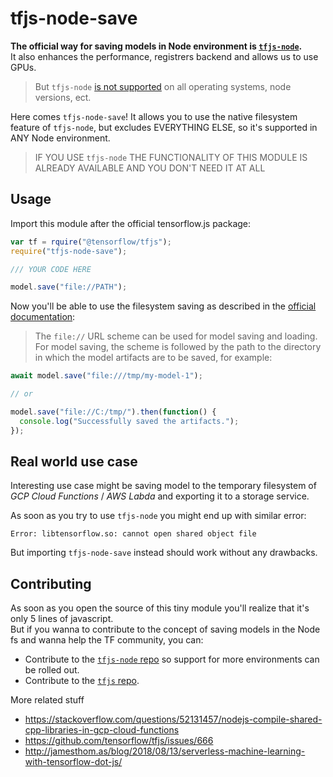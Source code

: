 # tfjs-node-save

**The official way for saving models in Node environment is [`tfjs-node`](https://github.com/tensorflow/tfjs-node).**  
It also enhances the performance, registrers backend and allows us to use GPUs.

> But `tfjs-node` [is not supported](https://github.com/tensorflow/tfjs-node#installing) on all operating systems, node versions, ect.

Here comes `tfjs-node-save`! It allows you to use the native filesystem feature of `tfjs-node`, but excludes EVERYTHING ELSE, so it's supported in ANY Node environment.

> IF YOU USE `tfjs-node` THE FUNCTIONALITY OF THIS MODULE IS ALREADY AVAILABLE AND YOU DON'T NEED IT AT ALL

## Usage

Import this module after the official tensorflow.js package:

```javascript
var tf = rquire("@tensorflow/tfjs");
require("tfjs-node-save");

/// YOUR CODE HERE

model.save("file://PATH");
```

Now you'll be able to use the filesystem saving as described in the [official documentation](https://js.tensorflow.org/tutorials/model-save-load.html):

> The `file://` URL scheme can be used for model saving and loading. For model saving, the scheme is followed by the path to the directory in which the model artifacts are to be saved, for example:

```javascript
await model.save("file:///tmp/my-model-1");

// or

model.save("file://C:/tmp/").then(function() {
  console.log("Successfully saved the artifacts.");
});
```

## Real world use case

Interesting use case might be saving model to the temporary filesystem of _GCP Cloud Functions_ / _AWS Labda_ and exporting it to a storage service.

As soon as you try to use `tfjs-node` you might end up with similar error:

```
Error: libtensorflow.so: cannot open shared object file
```

But importing `tfjs-node-save` instead should work without any drawbacks.

## Contributing

As soon as you open the source of this tiny module you'll realize that it's only 5 lines of javascript.  
But if you wanna to contribute to the concept of saving models in the Node fs and wanna help the TF community, you can:

- Contribute to the [`tfjs-node` repo](https://github.com/tensorflow/tfjs-node) so support for more environments can be rolled out.
- Contribute to the [`tfjs` repo](https://github.com/tensorflow/tfjs).

More related stuff

- https://stackoverflow.com/questions/52131457/nodejs-compile-shared-cpp-libraries-in-gcp-cloud-functions
- https://github.com/tensorflow/tfjs/issues/666
- http://jamesthom.as/blog/2018/08/13/serverless-machine-learning-with-tensorflow-dot-js/
